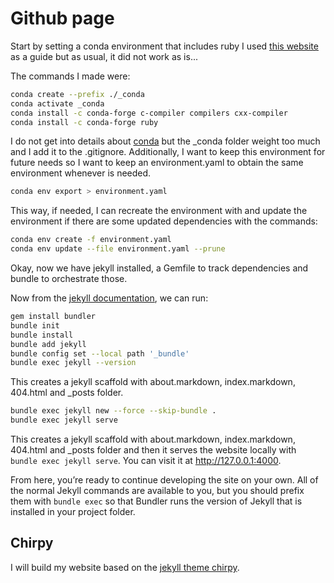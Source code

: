 # Github page

Start by setting a conda environment that includes ruby
I used [this website](https://s-canchi.github.io/2021-04-30-jekyll-conda/)
as a guide but as usual, it did not work as is...

The commands I made were:

```bash
conda create --prefix ./_conda
conda activate _conda
conda install -c conda-forge c-compiler compilers cxx-compiler
conda install -c conda-forge ruby
```

I do not get into details about [conda](https://docs.conda.io/projects/conda/en/latest/user-guide/index.html) but the \_conda folder weight too much and I add it to the .gitignore.
Additionally, I want to keep this environment for future needs so I want to keep
an environment.yaml to obtain the same environment whenever is needed.

```bash
conda env export > environment.yaml
```

This way, if needed, I can recreate the environment with and update the environment if there are some updated dependencies with the commands:

```bash
conda env create -f environment.yaml
conda env update --file environment.yaml --prune
```

Okay, now we have jekyll installed, a Gemfile to track dependencies and bundle to orchestrate those.

Now from the [jekyll documentation](https://jekyllrb.com/tutorials/using-jekyll-with-bundler/), we can run:

```bash
gem install bundler
bundle init
bundle install
bundle add jekyll
bundle config set --local path '_bundle'
bundle exec jekyll --version
```

This creates a jekyll scaffold with about.markdown, index.markdown, 404.html and
\_posts folder.

```bash
bundle exec jekyll new --force --skip-bundle .
bundle exec jekyll serve
```

This creates a jekyll scaffold with about.markdown, index.markdown, 404.html and
\_posts folder and then it serves the website locally with `bundle exec jekyll serve`.
You can visit it at http://127.0.0.1:4000.

From here, you’re ready to continue developing the site on your own. All of the normal Jekyll commands are available to you, but you should prefix them with `bundle exec` so that Bundler runs the version of Jekyll that is installed in your project folder.

## Chirpy

I will build my website based on the [jekyll theme chirpy](https://github.com/cotes2020/jekyll-theme-chirpy).
